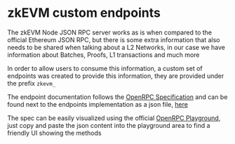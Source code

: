 # zkEVM custom endpoints

The zkEVM Node JSON RPC server works as is when compared to the official Ethereum JSON RPC, but there is some extra information that also needs to be shared when talking about a L2 Networks, in our case we have information about Batches, Proofs, L1 transactions and much more

In order to allow users to consume this information, a custom set of endpoints was created to provide this information, they are provided under the prefix `zkevm_`

The endpoint documentation follows the [OpenRPC Specification](https://spec.open-rpc.org/) and can be found next to the endpoints implementation as a json file, [here](../jsonrpc/endpoints_zkevm.openrpc.json)

The spec can be easily visualized using the official [OpenRPC Playground](https://playground.open-rpc.org/), just copy and paste the json content into the playground area to find a friendly UI showing the methods
